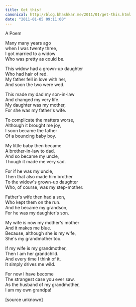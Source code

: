 ```yaml
---
title: Get this!
canonical: http://blog.bhashkar.me/2011/01/get-this.html
date: "2011-01-05 09:11:00"
---
```

A Poem 

Many many years ago<br/>
when I was twenty three,<br/>
I got married to a widow<br/>
Who was pretty as could be.<span class="more" />

This widow had a grown-up daughter<br/>
Who had hair of red.<br/>
My father fell in love with her,<br/>
And soon the two were wed.

This made my dad my son-in-law<br/>
And changed my very life.<br/>
My daughter was my mother,<br/>
For she was my father's wife.

To complicate the matters worse,<br/>
Although it brought me joy,<br/>
I soon became the father<br/>
Of a bouncing baby boy.

My little baby then became<br/>
A brother-in-law to dad.<br/>
And so became my uncle,<br/>
Though it made me very sad.

For if he was my uncle,<br/>
Then that also made him brother<br/>
To the widow's grown-up daughter<br/>
Who, of course, was my step-mother.

Father's wife then had a son,<br/>
Who kept them on the run.<br/>
And he became my grandson,<br/>
For he was my daughter's son.

My wife is now my mother's mother<br/>
And it makes me blue.<br/>
Because, although she is my wife,<br/>
She's my grandmother too.

If my wife is my grandmother,<br/>
Then I am her grandchild.<br/>
And every time I think of it,<br/>
It simply drives me wild.

For now I have become<br/>
The strangest case you ever saw.<br/>
As the husband of my grandmother,<br/>
I am my own grandpa!

[source unknown]